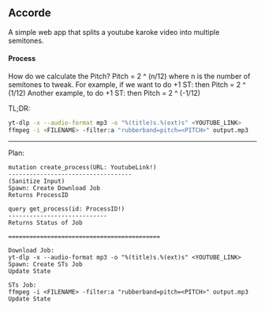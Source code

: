 ## Accorde
A simple web app that splits a youtube karoke video into multiple semitones.

#### Process

How do we calculate the Pitch?
Pitch = 2 ^ (n/12) where n is the number of semitones to tweak.
For example, if we want to do +1 ST: then Pitch = 2 ^ (1/12)
Another example, to do +1 ST: then Pitch = 2 ^ (-1/12)

TL;DR:
```bash
yt-dlp -x --audio-format mp3 -o "%(title)s.%(ext)s" <YOUTUBE_LINK>
ffmpeg -i <FILENAME> -filter:a "rubberband=pitch=<PITCH>" output.mp3
```

---

Plan:

```
mutation create_process(URL: YoutubeLink!)
-----------------------------------
(Sanitize Input)
Spawn: Create Download Job
Returns ProcessID

query get_process(id: ProcessID!)
----------------------------
Returns Status of Job

===========================================

Download Job:
yt-dlp -x --audio-format mp3 -o "%(title)s.%(ext)s" <YOUTUBE_LINK>
Spawn: Create STs Job
Update State

STs Job:
ffmpeg -i <FILENAME> -filter:a "rubberband=pitch=<PITCH>" output.mp3
Update State
```
